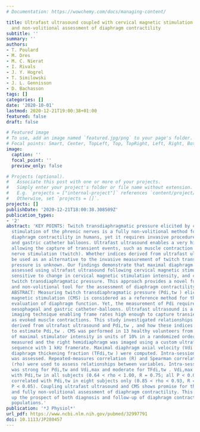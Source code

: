 ```yaml
---
# Documentation: https://wowchemy.com/docs/managing-content/

title: Ultrafast ultrasound coupled with cervical magnetic stimulation for non-invasive
  and non-volitional assessment of diaphragm contractility
subtitle: ''
summary: ''
authors:
- T. Poulard
- M. Dres
- M. C. Nierat
- I. Rivals
- J. Y. Hogrel
- T. Similowski
- J. L. Gennisson
- D. Bachasson
tags: []
categories: []
date: '2020-10-01'
lastmod: 2020-12-21T19:00:38+01:00
featured: false
draft: false

# Featured image
# To use, add an image named `featured.jpg/png` to your page's folder.
# Focal points: Smart, Center, TopLeft, Top, TopRight, Left, Right, BottomLeft, Bottom, BottomRight.
image:
  caption: ''
  focal_point: ''
  preview_only: false

# Projects (optional).
#   Associate this post with one or more of your projects.
#   Simply enter your project's folder or file name without extension.
#   E.g. `projects = ["internal-project"]` references `content/project/deep-learning/index.md`.
#   Otherwise, set `projects = []`.
projects: []
publishDate: '2020-12-21T18:00:38.308509Z'
publication_types:
- '2'
abstract: 'KEY POINTS: Twitch transdiaphragmatic pressure elicited by cervical magnetic
  stimulation of the phrenic nerves is a fully non-volitional method for assessing
  diaphragm contractility in humans, yet it requires invasive procedures such as oesophageal
  and gastric catheter balloons. Ultrafast ultrasound enables a very high frame rate
  allowing the capture of transient events, such as muscle contraction elicited by
  nerve stimulation (twitch). Whether indices derived from ultrafast ultrasound can
  be used as an alternative to the invasive measurement of twitch transdiaphragmatic
  pressure is unknown. Our findings demonstrate that maximal diaphragm tissue velocity
  assessed using ultrafast ultrasound following cervical magnetic stimulation is reliable,
  sensitive to change in cervical magnetic stimulation intensity, and correlates to
  twitch transdiaphragmatic pressure. This approach provides a novel fully non-invasive
  and non-volitional tool for the assessment of diaphragm contractility in humans.
  ABSTRACT: Measuring twitch transdiaphragmatic pressure (Pdi,tw ) elicited by cervical
  magnetic stimulation (CMS) is considered as a reference method for the standardized
  evaluation of diaphragm function. Yet, the measurement of Pdi requires invasive
  oesophageal and gastric catheter-balloons. Ultrafast ultrasound is a non-invasive
  imaging technique enabling frame rates high enough to capture transient events such
  as evoked muscle contractions. This study investigated relationships between indices
  derived from ultrafast ultrasound and Pdi,tw , and how these indices might be used
  to estimate Pdi,tw . CMS was performed in 13 healthy volunteers from 30% to 100%
  of maximal stimulator intensity in units of 10% in a randomized order. Pdi,tw was
  measured and the right hemidiaphragm was imaged using a custom ultrafast ultrasound
  sequence with 1 kHz framerate. Maximal diaphragm axial velocity (Vdi ,max ) and
  diaphragm thickening fraction (TFdi,tw ) were computed. Intra-session reliability
  was assessed. Repeated-measures correlation (R) and Spearman correlation coefficients
  (rho) were used to assess relationships between variables. Intra-session reliability
  was strong for Pdi,tw and Vdi,max and moderate for TFdi,tw . Vdi,max correlated
  with Pdi,tw in all subjects (0.64 < rho < 1.00, R = 0.75; all P < 0.05). TFdi,tw
  correlated with Pdi,tw in eight subjects only (0.85 < rho < 0.93, R = 0.69; all
  P < 0.05). Coupling ultrafast ultrasound and CMS shows promise for the non-invasive
  and fully non-volitional assessment of diaphragm contractility. This approach opens
  up the prospect of both diagnosis and follow-up of diaphragm contractility in clinical
  populations.'
publication: '*J Physiol*'
url_pdf: https://www.ncbi.nlm.nih.gov/pubmed/32997791
doi: 10.1113/JP280457
---
```

